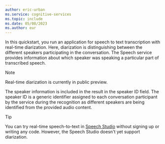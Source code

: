 ```yaml
---
author: eric-urban
ms.service: cognitive-services
ms.topic: include
ms.date: 05/08/2023
ms.author: eur
---
```


In this quickstart, you run an application for speech to text transcription with real-time diarization. Here, diarization is distinguishing between the different speakers participating in the conversation. The Speech service provides information about which speaker was speaking a particular part of transcribed speech. 

> [!NOTE]
> Real-time diarization is currently in public preview. 

The speaker information is included in the result in the speaker ID field. The speaker ID is a generic identifier assigned to each conversation participant by the service during the recognition as different speakers are being identified from the provided audio content. 

> [!TIP]
> You can try real-time speech-to-text in [Speech Studio](https://aka.ms/speechstudio/speechtotexttool) without signing up or writing any code. However, the Speech Studio doesn't yet support diarization.